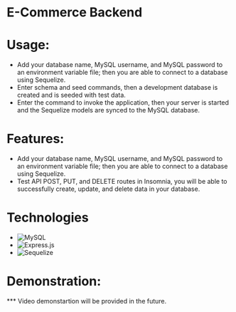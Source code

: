 # E-Commerce Backend

# Usage:

- Add your database name, MySQL username, and MySQL password to an environment variable file; then you are able to connect to a database using Sequelize.
- Enter schema and seed commands, then a development database is created and is seeded with test data.
- Enter the command to invoke the application, then your server is started and the Sequelize models are synced to the MySQL database.

# Features:

- Add your database name, MySQL username, and MySQL password to an environment variable file; then you are able to connect to a database using Sequelize.
- Test API POST, PUT, and DELETE routes in Insomnia, you will be able to successfully create, update, and delete data in your database.

# Technologies

- ![MySQL](https://img.shields.io/badge/mysql-%2300f.svg?style=for-the-badge&logo=mysql&logoColor=white)
- ![Express.js](https://img.shields.io/badge/express.js-%23404d59.svg?style=for-the-badge&logo=express&logoColor=%2361DAFB)
- ![Sequelize](https://img.shields.io/badge/Sequelize-52B0E7?style=for-the-badge&logo=Sequelize&logoColor=white)

# Demonstration:

\*\*\* Video demonstartion will be provided in the future.
